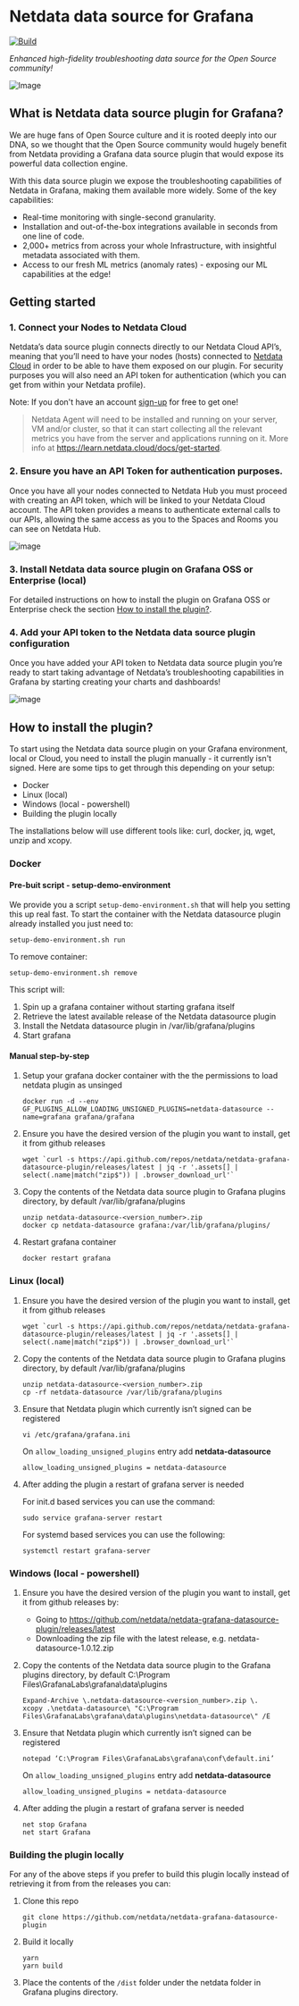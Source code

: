 # Netdata data source for Grafana

[![Build](https://github.com/grafana/grafana-starter-datasource/workflows/CI/badge.svg)](https://github.com/grafana/grafana-starter-datasource/actions?query=workflow%3A%22CI%22)

_Enhanced high-fidelity troubleshooting data source for the Open Source community!_

![Image](https://user-images.githubusercontent.com/82235632/193311991-a6d167ab-b845-49b7-817c-976b780e427e.png)

## What is Netdata data source plugin for Grafana?

We are huge fans of Open Source culture and it is rooted deeply into our DNA, so we thought that the Open Source community would hugely benefit from Netdata providing a Grafana data source plugin that would expose its powerful data collection engine.

With this data source plugin we expose the troubleshooting capabilities of Netdata in Grafana, making them available more widely. Some of the key capabilities:
- Real-time monitoring with single-second granularity.
- Installation and out-of-the-box integrations available in seconds from one line of code.
- 2,000+ metrics from across your whole Infrastructure, with insightful metadata associated with them.
- Access to our fresh ML metrics (anomaly rates) - exposing our ML capabilities at the edge!


## Getting started

### 1. Connect your Nodes to Netdata Cloud

Netdata’s data source plugin connects directly to our Netdata Cloud API’s, meaning that you’ll need to have your nodes (hosts) connected to [Netdata Cloud](https://app.netdata.cloud/?utm_source=grafana&utm_content=data_source_plugin) in order to be able to have them exposed on our plugin. For security purposes you will also need an API token for authentication (which you can get from within your Netdata profile).

Note: If you don't have an account [sign-up](https://app.netdata.cloud/?utm_source=grafana&utm_content=data_source_plugin) for free to get one! 

> Netdata Agent will need to be installed and running on your server, VM and/or cluster, so that it can start collecting all the relevant metrics you have from the server 
and applications running on it. More info at https://learn.netdata.cloud/docs/get-started.

### 2. Ensure you have an API Token for authentication purposes.

Once you have all your nodes connected to Netdata Hub you must proceed with creating an API token, which will be linked to your Netdata Cloud  account. The API token provides a means to authenticate external calls to our APIs, allowing the same access as you to the Spaces and Rooms you can see on Netdata Hub.

![image](https://user-images.githubusercontent.com/82235632/189399116-2df5da8a-49d2-42b2-bdec-64b7f7d9bd83.png)

### 3. Install Netdata data source plugin on Grafana OSS or Enterprise (local)

For detailed instructions on how to install the plugin on Grafana OSS or Enterprise check the section [How to install the plugin?](#how-to-install-the-plugin).

### 4. Add your API token to the Netdata data source plugin configuration

Once you have added your API token to Netdata data source plugin you’re ready to start taking advantage of Netdata’s troubleshooting capabilities in Grafana by starting creating your charts and dashboards!

![image](https://user-images.githubusercontent.com/82235632/189398814-1efbf1c7-1a62-4d5f-abe8-6a9297a3f008.png)

## How to install the plugin?

To start using the Netdata data source plugin on your Grafana environment, local or Cloud, you need to install the plugin manually - it currently isn't signed. Here are some tips to get through this depending on your setup:
* Docker
* Linux (local)
* Windows (local - powershell)
* Building the plugin locally

The installations below will use different tools like: curl, docker, jq, wget, unzip and xcopy.

### Docker

#### Pre-buit script - setup-demo-environment
We provide you a script `setup-demo-environment.sh` that will help you setting this up real fast.
To start the container with the Netdata datasource plugin already installed you just need to:
```
setup-demo-environment.sh run
```

To remove container:
```
setup-demo-environment.sh remove
```

This script will:
1. Spin up a grafana container without starting grafana itself
1. Retrieve the latest available release of the Netdata datasource plugin
1. Install the Netdata datasource plugin in /var/lib/grafana/plugins
1. Start grafana

#### Manual step-by-step

1. Setup your grafana docker container with the the permissions to load netdata plugin as unsinged

   ```
   docker run -d --env GF_PLUGINS_ALLOW_LOADING_UNSIGNED_PLUGINS=netdata-datasource --name=grafana grafana/grafana
   ```

2. Ensure you have the desired version of the plugin you want to install, get it from github releases 

   ```
   wget `curl -s https://api.github.com/repos/netdata/netdata-grafana-datasource-plugin/releases/latest | jq -r '.assets[] | select(.name|match("zip$")) | .browser_download_url'`
   ```

3. Copy the contents of the Netdata data source plugin to Grafana plugins directory, by default /var/lib/grafana/plugins

   ```
   unzip netdata-datasource-<version_number>.zip
   docker cp netdata-datasource grafana:/var/lib/grafana/plugins/
   ```

4. Restart grafana container
   
   ```
   docker restart grafana
   ```

### Linux (local)

1. Ensure you have the desired version of the plugin you want to install, get it from github releases 

   ```
   wget `curl -s https://api.github.com/repos/netdata/netdata-grafana-datasource-plugin/releases/latest | jq -r '.assets[] | select(.name|match("zip$")) | .browser_download_url'`
   ```

2. Copy the contents of the Netdata data source plugin to Grafana plugins directory, by default /var/lib/grafana/plugins

   ```
   unzip netdata-datasource-<version_number>.zip
   cp -rf netdata-datasource /var/lib/grafana/plugins
   ```

4. Ensure that Netdata plugin which currently isn’t signed can be registered

   ```
   vi /etc/grafana/grafana.ini
   ```

	On `allow_loading_unsigned_plugins` entry add **netdata-datasource**

   ```
   allow_loading_unsigned_plugins = netdata-datasource
   ```

5. After adding the plugin a restart of grafana server is needed

   For init.d based services you can use the command:
   ```
   sudo service grafana-server restart
   ```

   For systemd based services you can use the following:
   ```
   systemctl restart grafana-server
   ```

### Windows (local - powershell)

1. Ensure you have the desired version of the plugin you want to install, get it from github releases by:
   * Going to https://github.com/netdata/netdata-grafana-datasource-plugin/releases/latest
   * Downloading the zip file with the latest release, e.g. netdata-datasource-1.0.12.zip

2. Copy the contents of the Netdata data source plugin to the Grafana plugins directory, by default C:\Program Files\GrafanaLabs\grafana\data\plugins

   ```
   Expand-Archive \.netdata-datasource-<version_number>.zip \.
   xcopy .\netdata-datasource\ "C:\Program Files\GrafanaLabs\grafana\data\plugins\netdata-datasource\" /E
   ```

3. Ensure that Netdata plugin which currently isn’t signed can be registered

	```
   notepad ‘C:\Program Files\GrafanaLabs\grafana\conf\default.ini’
   ```

	On `allow_loading_unsigned_plugins` entry add **netdata-datasource**

   ```
   allow_loading_unsigned_plugins = netdata-datasource
   ```

4. After adding the plugin a restart of grafana server is needed

   ```
   net stop Grafana
   net start Grafana
   ```

### Building the plugin locally

For any of the above steps if you prefer to build this plugin locally instead of retrieving it from from the releases you can:

1. Clone this repo 
   ```
   git clone https://github.com/netdata/netdata-grafana-datasource-plugin
   ```

2. Build it locally
   ```
   yarn
   yarn build
   ```

3. Place the contents of the `/dist` folder under the netdata folder in Grafana plugins directory.

